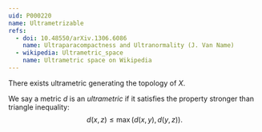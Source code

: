 ```yaml
---
uid: P000220
name: Ultrametrizable
refs:
  - doi: 10.48550/arXiv.1306.6086
    name: Ultraparacompactness and Ultranormality (J. Van Name)
  - wikipedia: Ultrametric_space
    name: Ultrametric space on Wikipedia
---
```


There exists ultrametric generating the topology of $X$.

We say a metric $d$ is an *ultrametric* if it satisfies the property stronger than triangle inequality: $$d(x, z) \leq \max(d(x, y), d(y, z)).$$
